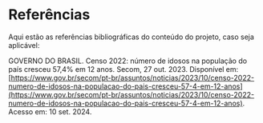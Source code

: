 # Referências

Aqui estão as referências bibliográficas do conteúdo do projeto, caso seja aplicável:

GOVERNO DO BRASIL. Censo 2022: número de idosos na população do país cresceu 57,4% em 12 anos. Secom, 27 out. 2023. Disponível em: [https://www.gov.br/secom/pt-br/assuntos/noticias/2023/10/censo-2022-numero-de-idosos-na-populacao-do-pais-cresceu-57-4-em-12-anos](https://www.gov.br/secom/pt-br/assuntos/noticias/2023/10/censo-2022-numero-de-idosos-na-populacao-do-pais-cresceu-57-4-em-12-anos). Acesso em: 10 set. 2024.
